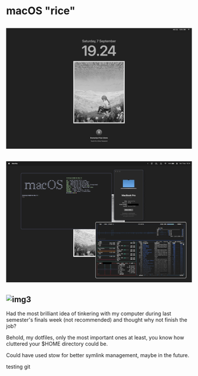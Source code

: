 # macOS "rice"

![img1](static/basic.png)
- 
![img2](static/better.png)
- 
![img3](static/fullofhell.png)
- 
Had the most brilliant idea of tinkering with my computer during last semester's finals week (not recommended) and thought why not finish the job? 

Behold, my dotfiles, only the most important ones at least, you know how cluttered your $HOME directory could be.

Could have used stow for better symlink management, maybe in the future.

testing git